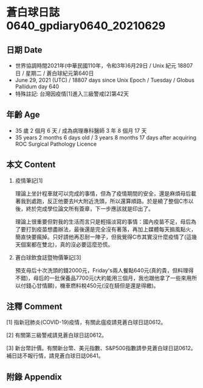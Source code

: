 [_metadata_:encoding]: - "utf-8"
[_metadata_:language]: - "zh-Hant-TW"
[_metadata_:fileformat]: - "markdown"
[_metadata_:MIME_type]: - "text/plain"
[_metadata_:markdown_version]: - "commonmark version 0.30"
[_metadata_:markdown_spec]: - "https://spec.commonmark.org/0.29/"

# 蒼白球日誌0640_gpdiary0640_20210629 #

## 日期 Date ##

* 世界協調時間2021年(中華民國110年，令和3年)6月29日 / Unix 紀元 18807 日 / 星期二 / 蒼白球紀元第640日
* June 29, 2021 (UTC) / 18807 days since Unix Epoch / Tuesday / Globus Pallidum day 640
* 特殊註記: 台灣因疫情[1]進入三級警戒[2]第42天

## 年齡 Age ##

* 35 歲 2 個月 6 天 / 成為病理專科醫師 3 年 8 個月 17 天
* 35 years 2 months 6 days old / 3 years 8 months 17 days after acquiring ROC Surgical Pathology Licence

## 本文 Content ##

1. 疫情筆記[1]

    理論上坐計程車就可以完成的事情，但為了疫情期間的安全，還是麻煩母后載著我到處跑，反正他要去H大附近洗頭，所以還算順路。於是繞了整個C市以後，終於完成學位論文所有簽章，下一步應該就是印出了。

    理論上很重要但對我的生活而言只是輕描淡寫的事情：國內疫苗不足，母后為了要打到疫苗想盡辦法，最後還是完全沒有著落，再加上媒體每天搧風點火，簡直快要瘋掉。只好請他再忍耐一陣子，但我覺得C市其實沒什麼疫情了(這幾天個案都在雙北)，真的沒必要這麼恐慌。
    
2. 蒼白球飲食誌暨物價筆記[3]

    預支母后十次洗頭的錢2000元，Friday's兩人餐點640元(真的貴，但料理得不錯)，母后的一批保養品7700元(大約能用三個月，我也跟他拿了一些來用所以付錢心甘情願)，機車燃料稅450元(沒在騎但是還是得繳)。

## 注釋 Comment ##

[1] 指新冠肺炎(COVID-19)疫情，有關此瘟疫請見蒼白球日誌0612。

[2] 有關第三級警戒請見蒼白球日誌0612。

[3] 新台幣計價。有關新台幣、美元指數、S&P500指數請參見蒼白球日誌0612。補日誌不報行情，請見蒼白球日誌0641。

## 附錄 Appendix ##

